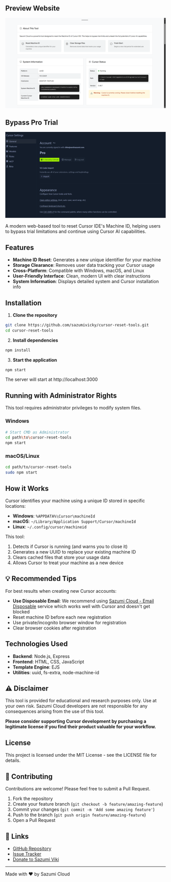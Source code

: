 ## Preview Website

![Sazumi Cloud Cursor Reset Tool Preview](./src/preview.png)

## Bypass Pro Trial

![Sazumi Cloud Cursor Reset Tool Preview2](./src/preview-2.png)

A modern web-based tool to reset Cursor IDE's Machine ID, helping users to bypass trial limitations and continue using Cursor AI capabilities.

## Features

- **Machine ID Reset**: Generates a new unique identifier for your machine
- **Storage Clearance**: Removes user data tracking your Cursor usage
- **Cross-Platform**: Compatible with Windows, macOS, and Linux
- **User-Friendly Interface**: Clean, modern UI with clear instructions
- **System Information**: Displays detailed system and Cursor installation info

## Installation

1. **Clone the repository**

```bash
git clone https://github.com/sazumivicky/cursor-reset-tools.git
cd cursor-reset-tools
```

2. **Install dependencies**

```bash
npm install
```

3. **Start the application**

```bash
npm start
```

The server will start at http://localhost:3000

## Running with Administrator Rights

This tool requires administrator privileges to modify system files.

### Windows
```bash
# Start CMD as Administrator
cd path\to\cursor-reset-tools
npm start
```

### macOS/Linux
```bash
cd path/to/cursor-reset-tools
sudo npm start
```

## How it Works

Cursor identifies your machine using a unique ID stored in specific locations:

- **Windows**: `%APPDATA%\Cursor\machineId`
- **macOS**: `~/Library/Application Support/Cursor/machineId`
- **Linux**: `~/.config/cursor/machineid`

This tool:
1. Detects if Cursor is running (and warns you to close it)
2. Generates a new UUID to replace your existing machine ID
3. Clears cached files that store your usage data
4. Allows Cursor to treat your machine as a new device

## 💡 Recommended Tips

For best results when creating new Cursor accounts:

- **Use Disposable Email**: We recommend using [Sazumi Cloud - Email Disposable](https://mail.sazumi.com) service which works well with Cursor and doesn't get blocked
- Reset machine ID before each new registration
- Use private/incognito browser window for registration
- Clear browser cookies after registration

## Technologies Used

- **Backend**: Node.js, Express
- **Frontend**: HTML, CSS, JavaScript
- **Template Engine**: EJS
- **Utilities**: uuid, fs-extra, node-machine-id

## ⚠️ Disclaimer

This tool is provided for educational and research purposes only. Use at your own risk. Sazumi Cloud developers are not responsible for any consequences arising from the use of this tool.

**Please consider supporting Cursor development by purchasing a legitimate license if you find their product valuable for your workflow.**

## License

This project is licensed under the MIT License - see the LICENSE file for details.

## 🤝 Contributing

Contributions are welcome! Please feel free to submit a Pull Request.

1. Fork the repository
2. Create your feature branch (`git checkout -b feature/amazing-feature`)
3. Commit your changes (`git commit -m 'Add some amazing feature'`)
4. Push to the branch (`git push origin feature/amazing-feature`)
5. Open a Pull Request

## 🔗 Links

- [GitHub Repository](https://github.com/sazumivicky/cursor-reset-tools)
- [Issue Tracker](https://github.com/sazumivicky/cursor-reset-tools/issues)
- [Donate to Sazumi Viki](https://sociabuzz.com/sazumi/tribe)

---

Made with ❤️ by Sazumi Cloud 